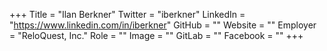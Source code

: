 +++
Title = "Ilan Berkner"
Twitter = "iberkner"
LinkedIn = "https://www.linkedin.com/in/iberkner"
GitHub = ""
Website = ""
Employer = "ReloQuest, Inc."
Role = ""
Image = ""
GitLab = ""
Facebook = ""
+++
